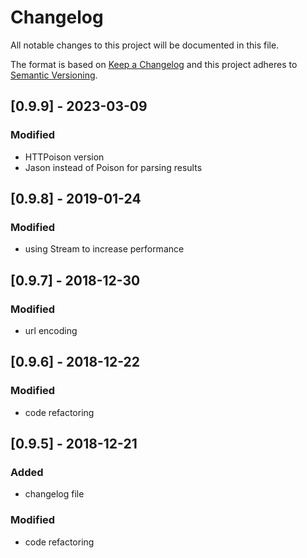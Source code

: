 # Changelog
All notable changes to this project will be documented in this file.

The format is based on [Keep a Changelog](http://keepachangelog.com/en/1.0.0/)
and this project adheres to [Semantic Versioning](http://semver.org/spec/v2.0.0.html).

## [0.9.9] - 2023-03-09
### Modified
- HTTPoison version
- Jason instead of Poison for parsing results

## [0.9.8] - 2019-01-24
### Modified
- using Stream to increase performance

## [0.9.7] - 2018-12-30
### Modified
- url encoding

## [0.9.6] - 2018-12-22
### Modified
- code refactoring

## [0.9.5] - 2018-12-21
### Added
- changelog file

### Modified
- code refactoring
